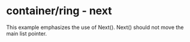 # container/ring - next

This example emphasizes the use of Next(). Next() should not move the main list pointer.
